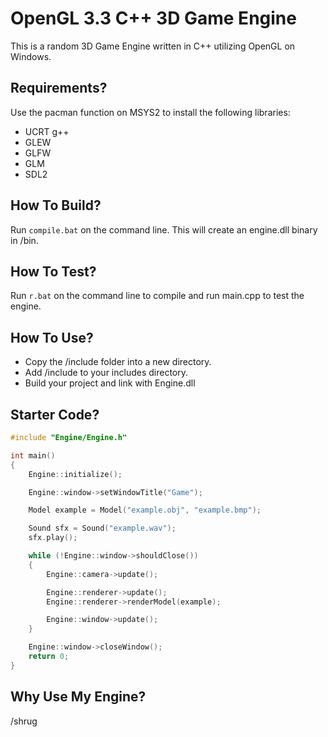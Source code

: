 # OpenGL 3.3 C++ 3D Game Engine
This is a random 3D Game Engine written in C++ utilizing OpenGL on Windows.

## Requirements?
Use the pacman function on MSYS2 to install the following libraries:
- UCRT g++
- GLEW
- GLFW
- GLM
- SDL2

## How To Build?
Run `compile.bat` on the command line. This will create an engine.dll binary in /bin.

## How To Test?
Run `r.bat` on the command line to compile and run main.cpp to test the engine.

## How To Use?
- Copy the /include folder into a new directory.
- Add /include to your includes directory.
- Build your project and link with Engine.dll

## Starter Code?
```cpp
#include "Engine/Engine.h"

int main()
{
    Engine::initialize();

    Engine::window->setWindowTitle("Game");

    Model example = Model("example.obj", "example.bmp");

    Sound sfx = Sound("example.wav");
    sfx.play();

    while (!Engine::window->shouldClose())
    {
        Engine::camera->update();

        Engine::renderer->update();
        Engine::renderer->renderModel(example);

        Engine::window->update();
    }

    Engine::window->closeWindow();
    return 0;
}
```

## Why Use My Engine?
/shrug
